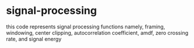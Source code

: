 # signal-processing
this code represents signal processing functions namely, framing, windowing, center clipping, autocorrelation coefficient, amdf, zero crossing rate, and signal energy
